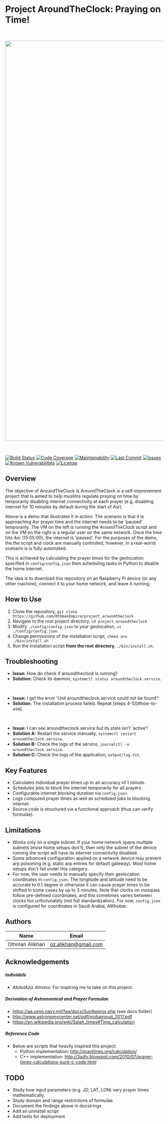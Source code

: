 Project AroundTheClock: Praying on Time!
========================================

<br>
<p align="center">
    <img align="middle" width=1280 src="docs/demo.gif">
</p>
<br>


[![Build Status](https://travis-ci.org/OthmanEmpire/project_aroundtheclock.svg?branch=master)](https://travis-ci.org/OthmanEmpire/project_aroundtheclock)
[![Code Coverage](https://codecov.io/gh/OthmanEmpire/project_aroundtheclock/branch/master/graphs/badge.svg)](https://codecov.io/gh/OthmanEmpire/project_aroundtheclock/branch/master)
[![Maintainability](https://api.codeclimate.com/v1/badges/60e535faa629e6023a5d/maintainability)](https://codeclimate.com/github/OthmanEmpire/project_aroundtheclock/maintainability)
[![Last Commit](https://img.shields.io/github/last-commit/othmanempire/project_aroundtheclock)](https://github.com/OthmanEmpire/project_aroundtheclock)
[![Issues](https://img.shields.io/github/issues-raw/othmanempire/project_aroundtheclock)](https://github.com/OthmanEmpire/project_aroundtheclock)
[![Known Vulnerabilities](https://snyk.io//test/github/OthmanEmpire/project_aroundtheclock/badge.svg?targetFile=requirements.txt)](https://snyk.io//test/github/OthmanEmpire/project_aroundtheclock?targetFile=requirements.txt)
[![License](https://img.shields.io/github/license/othmanempire/project_aroundtheclock)](https://github.com/OthmanEmpire/project_aroundtheclock)

Overview
--------

The objective of AroundTheClock is AroundTheClock is a self-improvement project 
that is aimed to help muslims regulate praying on time by temporarily disabling 
internet connectivity at each prayer (e.g. disabling internet for 10 minutes by 
default during the start of Asr). 

Above is a demo that illustrates it in action: The scenario is that it is 
approaching Asr prayer time and the internet needs to be 'paused' temporarily.
The VM on the left is running the AroundTheClock script and on the VM on the right
is a regular user on the same network. Once the time hits Asr (15:05:00), the 
internet is 'paused'. For the purposes of the demo, the the script and clock 
are manually controlled, however, in a real-world scenario is is fully automated.

This is achieved by calculating the prayer times for the geolocation 
specified in `config/config.json` then scheduling tasks in Python to disable the 
home internet. 

The idea is to download this repository on an Raspberry Pi device (or any 
other machine), connect it to your home network, and leave it running.


How to Use
----------
1. Clone the repository, `git clone https://github.com/OthmanEmpire/project_aroundtheclock`
2. Navigate to the root project directory, `cd project_aroundtheclock`
3. Modify `./config/config.json` to your geolocation, `vi ./config/config.json`
4. Change permissions of the installation script, `chmod u+x ./bin/install.sh`
5. Run the installation script **from the root directory**, `./bin/install.sh`.


Troubleshooting
---------------
- **Issue:** How do check if aroundtheclock is running?
- **Solution:** Check its daemon, `systemctl status aroundtheclock.service`.
<br>

- **Issue:** I get the error 'Unit aroundtheclock.service could not be found'!
- **Solution:** The installation process failed. Repeat [steps 4-5][#how-to-use].
<br>

- **Issue:** I can see aroundtheclock service but its state isn't 'active'!
- **Solution A:** Restart the service manually, `systemctl restart aroundtheclock.service`.
- **Solution B:** Check the logs of the service, `journalctl -u aroundtheclock.service`.
- **Solution C:** Check the logs of the application, `output/log.txt`.


Key Features
------------
- Calculates individual prayer times up to an accuracy of 1 minute.
- Schedules jobs to block the internet temporarily for all prayers.
- Configurable internet blocking duration via `config.json`.
- Logs computed prayer times as well as scheduled jobs to blocking internet.
- Source code is structured via a functional approach (thus can verify formulae).


Limitations
------------
- Works only on a single subnet. If your home network spans multiple subnets 
(most home setups don't), then only the subnet of the device running the 
script will have its internet connectivity disabled.
- Some advanced configuration applied on a network device may prevent arp 
poisoning (e.g. static arp entries for default gateway). Most home setups 
don't fall under this category.
- For now, the user needs to manually specify their geolocation coordinates 
in `config.json`. The longitude and latitude need to be accurate to 0.1 degree 
in otherwise it can cause prayer times to be shifted in some cases by 
up to 3 minutes. Note that clocks on mosques follow pre-defined coordinates, 
and this sometimes varies between clocks too unfortunately (not full 
standardization). For now, `config.json` is configured for coordinates in 
Saudi Arabia, AlKhobar.


Authors
-------
|      Name      |           Email           | 
| -------------- |:-------------------------:| 
| Othman Alikhan | oz.alikhan@gmail.com      | 


Acknowledgements
----------------
##### Individals
- *AbdulAziz Almass:* For inspiring me to take on this project.

##### Derivation of Astronomical and Prayer Formulae
- https://aa.usno.navy.mil/faq/docs/SunApprox.php (see docs folder)
- http://www.astronomycenter.net/pdf/mohamoud_2017.pdf
- https://en.wikipedia.org/wiki/Salah_times#Time_calculation

##### Reference Code
- Below are scripts that heavily inspired this project:
    - Python implementation: http://praytimes.org/calculation/
    - C++ implementation: http://3adly.blogspot.com/2010/07/prayer-times-calculations-pure-c-code.html


TODO
----
- Study how input parameters (e.g. JD, LAT, LON) vary prayer times mathematically.
- Study domain and range restrictions of formulae
- Document the findings above in docstrings
- Add an uninstall script
- Add tests for deployment
